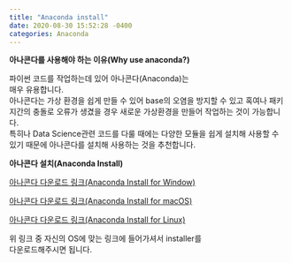 ```yaml
---
title: "Anaconda install"
date: 2020-08-30 15:52:28 -0400
categories: Anaconda
---
```

**아나콘다를 사용해야 하는 이유(Why use anaconda?)**

파이썬 코드를 작업하는데 있어 아나콘다(Anaconda)는   
매우 유용합니다.   
아나콘다는 가상 환경을 쉽게 만들 수 있어 base의 오염을 방지할 수 있고 혹여나 패키지간의 충돌로 오류가 생겼을 경우 새로운 가상환경을 만들어 작업하는 것이 가능합니다.   
특히나 Data Science관련 코드를 다룰 때에는 다양한 모듈을 쉽게 설치해 사용할 수 있기 때문에 아나콘다를 설치해 사용하는 것을 추천합니다.   

**아나콘다 설치(Anaconda Install)**

[아나콘다 다운로드 링크(Anaconda Install for Window)]

[아나콘다 다운로드 링크(Anaconda Install for macOS)]

[아나콘다 다운로드 링크(Anaconda Install for Linux)]

위 링크 중 자신의 OS에 맞는 링크에 들어가셔서 installer를   
다운로드해주시면 됩니다.   

[아나콘다 다운로드 링크(Anaconda Install for Window)]: https://www.anaconda.com/products/individual#windows
[아나콘다 다운로드 링크(Anaconda Install for macOS)]: https://www.anaconda.com/products/individual#macos
[아나콘다 다운로드 링크(Anaconda Install for Linux)]: https://www.anaconda.com/products/individual#linux
